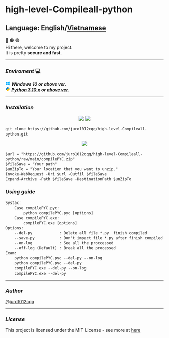 # high-level-Compileall-python
## Language: <strong>English</strong>/[<strong>Vietnamese</strong>](https://github.com/juro1012cqq/high-level-Compileall-python/blob/main/vietnamese.md)

:red_circle: :orange_circle: :green_circle:
<br/>Hi there, welcome to my project.
<br/>It is pretty <strong>secure and fast</strong>.
<br/>

---

### <strong><i>Enviroment</i></strong> :computer:
![Window 10 icon](/Image/icons8-windows-10-15.png) ***Windows 10 or above ver.***
<br/>
![Python icon](/Image/icons8-python-15.png) ***[Python 3.10.x](https://www.python.org/ftp/python/3.10.2/python-3.10.2-amd64.exe) or [above ver](https://www.python.org/downloads/).***
<br/>

---

### <strong><i>Installation</i></strong>
<div align="center">
<a href="#CMD" title="Command Prompt"><image src="https://github.com/juro1012cqq/high-level-Compileall-python/blob/main/Image/icons8-command-line-50.png"/></a>
<a href="https://git.com" title="Git"><image src="https://github.com/juro1012cqq/high-level-Compileall-python/blob/main/Image/icons8-git-50.png"/></a>
</div>


```PS1
git clone https://github.com/juro1012cqq/high-level-Compileall-python.git
```

<div align="center">
<a href="#CMD" title="Windows PowerShell"><image src="https://github.com/juro1012cqq/high-level-Compileall-python/blob/main/Image/icons8-powershell-50.png"/></a>
</div>

```PS1
$url = "https://github.com/juro1012cqq/high-level-Compileall-python/raw/main/compilePYC.zip"
$fileSave = "Your path"
$unZipTo = "Your location that you want to unzip."
Invoke-WebRequest -Uri $url -Outfil $fileSave
Expand-Archive -Path $fileSave -DestinationPath $unZipTo
```

### <strong><i>Using guide</i></strong>

```text
Systax:
    Case compilePYC.pyc:
        python compilePYC.pyc [options]
    Case compilePYC.exe:
        compilePYC.exe [options]
Options:
    --del-py            : Delete all file *.py  finish compiled
    --save-py           : Don't impact file *.py after finish compiled
    --on-log            : See all the proccessed
    --off-log (Default) : Break all the processed
Exam:
    python compilePYC.pyc --del-py --on-log
    python compilePYC.pyc --del-py
    compilePYC.exe --del-py --on-log
    compilePYC.exe --del-py
```

---

### <strong><i>Author</i></strong>
[@juro1012cqq](https://github.com/juro1012cqq)

---

### <strong><i>License</i></strong>

This project is licensed under the MIT License - see more at [here](https://github.com/juro1012cqq/high-level-Compileall-python/blob/b9ea12fabd463907b0a5d0e040b233a26b3dc565/LICENSE)